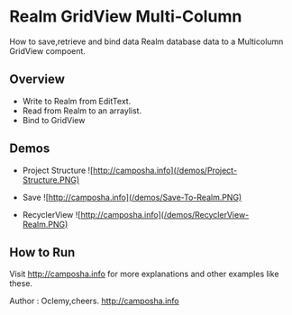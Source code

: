 # Realm GridView Multi-Column
How to save,retrieve and bind data Realm database data to a Multicolumn GridView compoent.

## Overview
- Write to Realm from EditText.
- Read from Realm to an arraylist.
- Bind to GridView


## Demos

- Project Structure
![http://camposha.info](/demos/Project-Structure.PNG)


- Save
![http://camposha.info](/demos/Save-To-Realm.PNG)

- RecyclerView 
![http://camposha.info](/demos/RecyclerView-Realm.PNG)

## How to Run
Visit http://camposha.info for more explanations and other examples like these.


Author :
Oclemy,cheers. 
http://camposha.info
